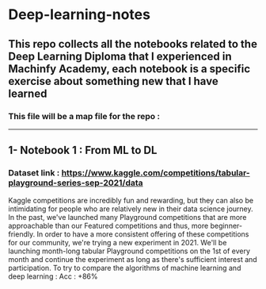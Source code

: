 # Deep-learning-notes
## This repo collects all the notebooks related to the Deep Learning Diploma that I experienced in Machinfy Academy, each notebook is a specific exercise about something new that I have learned
### This file will be a map file for the repo :
______________________________________________________________________________________________________________________
## 1- Notebook 1 : From ML to DL 
### Dataset link : https://www.kaggle.com/competitions/tabular-playground-series-sep-2021/data
Kaggle competitions are incredibly fun and rewarding, but they can also be intimidating for people who are relatively new in their data science journey. In the past, we've launched many Playground competitions that are more approachable than our Featured competitions and thus, more beginner-friendly.
In order to have a more consistent offering of these competitions for our community, we're trying a new experiment in 2021. We'll be launching month-long tabular Playground competitions on the 1st of every month and continue the experiment as long as there's sufficient interest and participation.
To try to compare the algorithms of machine learning and deep learning : Acc : +86% 
